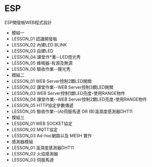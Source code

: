 # ESP
ESP開發板WEB程式設計
* 模組一
* LESSON_01 認識開發板
* LESSON_02 內建LED BLINK
* LESSON_03 自建LED
* LESSON_04 課堂作*業--LED燈光秀
* LESSON_05 蜂鳴器-有源及無源
* LESSON_06 驗收作業--聲光秀
* 模組二
* LESSON_01 WEB Server控制2顆LED開關
* LESSON_02 課堂作業--WEB Server控制3顆LED開關
* LESSON_03 WEB Server控制1顆LED亮度-使用RANGE物件
* LESSON_04 課堂作業--WEB Server控制2顆LED亮度-使用RANGE物件
* LESSON_05 HTTP協定參數傳遞
* LESSON_05 驗收作業--(A)伺服馬達 OR (B)溫濕度感測器DHT11
* 模組三
* LESSON_01 WEB SOCKET協定
* LESSON_02 MQTT協定
* LESSON_03 Ad-hoc網路以及 MESH 實作
* 感測器模組
* LESSON_01 溫濕度感測器DHT11
* LESSON_02 火焰感測器
* LESSON_03 伺服馬達

